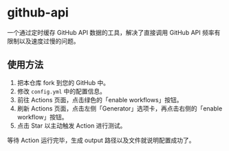 # github-api

一个通过定时缓存 GitHub API 数据的工具，解决了直接调用 GitHub API 频率有限制以及速度过慢的问题。


## 使用方法

1. 把本仓库 fork 到您的 GitHub 中。
2. 修改 `config.yml` 中的配置信息。
3. 前往 Actions 页面，点击绿色的「enable workflows」按钮。
4. 刷新 Actions 页面，点击左侧「Generator」选项卡，再点击右侧的「enable workflow」按钮。
4. 点击 Star 以主动触发 Action 进行测试。

等待 Action 运行完毕，生成 output 路径以及文件就说明配置成功了。
